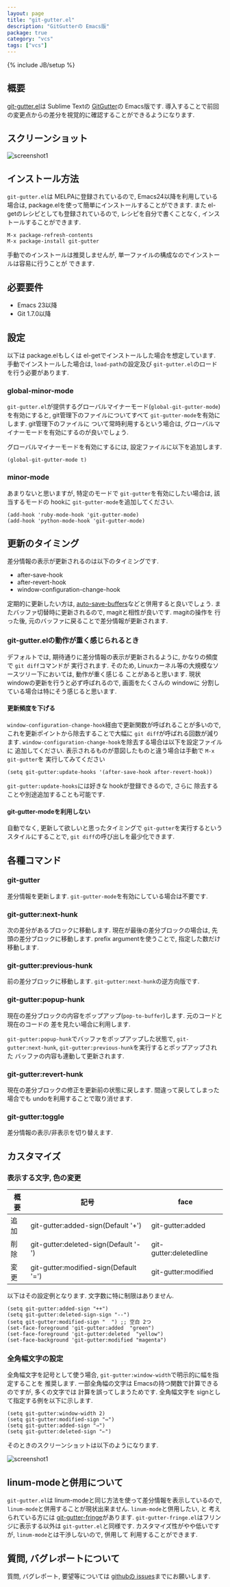 ```yaml
---
layout: page
title: "git-gutter.el"
description: "GitGutterの Emacs版"
package: true
category: "vcs"
tags: ["vcs"]
---
```

{% include JB/setup %}

## 概要

[git-gutter.el](https://github.com/syohex/emacs-git-gutter)は Sublime Textの [GitGutter](https://github.com/jisaacks/GitGutter)の Emacs版です.
導入することで前回の変更点からの差分を視覚的に確認することができるようになります.


## スクリーンショット

![screenshot1](/images/vcs/git-gutter/git-gutter-default.png)


## インストール方法

`git-gutter.el`は MELPAに登録されているので, Emacs24以降を利用している場合は,
package.elを使って簡単にインストールすることができます. また el-getのレシピとしても登録されているので,
レシピを自分で書くことなく, インストールすることができます.


```
M-x package-refresh-contents
M-x package-install git-gutter
```

手動でのインストールは推奨しませんが, 単一ファイルの構成なのでインストールは容易に行うことが
できます.


## 必要要件

* Emacs 23以降
* Git 1.7.0以降


## 設定

以下は package.elもしくは el-getでインストールした場合を想定しています.
手動でインストールした場合は, `load-path`の設定及び `git-gutter.el`のロードを行う必要があります.


### global-minor-mode

`git-gutter.el`が提供するグローバルマイナーモード(`global-git-gutter-mode`)を有効にすると,
git管理下のファイルについてすべて `git-gutter-mode`を有効にします. git管理下のファイルに
ついて常時利用するという場合は, グローバルマイナーモードを有効にするのが良いでしょう.

グローバルマイナーモードを有効にするには, 設定ファイルに以下を追加します.

```common-lisp
(global-git-gutter-mode t)
```

### minor-mode

あまりないと思いますが, 特定のモードで `git-gutter`を有効にしたい場合は,
該当するモードの hookに `git-gutter-mode`を追加してください.

```common-lisp
(add-hook 'ruby-mode-hook 'git-gutter-mode)
(add-hook 'python-mode-hook 'git-gutter-mode)
```

## 更新のタイミング

差分情報の表示が更新されるのは以下のタイミングです.

* after-save-hook
* after-revert-hook
* window-configuration-change-hook


定期的に更新したい方は, [auto-save-buffers](http://0xcc.net/misc/auto-save/)などと併用すると良いでしょう.
またバッファ切替時に更新されるので, magitと相性が良いです. magitの操作を
行った後, 元のバッファに戻ることで差分情報が更新されます.


### git-gutter.elの動作が重く感じられるとき

デフォルトでは, 期待通りに差分情報の表示が更新されるように, かなりの頻度で `git diff`コマンドが
実行されます. そのため, Linuxカーネル等の大規模なソースツリー下においては, 動作が重く感じる
ことがあると思います. 現状 windowの更新を行うと必ず呼ばれるので, 画面をたくさんの windowに
分割している場合は特にそう感じると思います.


#### 更新頻度を下げる
`window-configuration-change-hook`経由で更新関数が呼ばれることが多いので,
これを更新ポイントから除去することで大幅に `git diff`が呼ばれる回数が減ります.
`window-configuration-change-hook`を除去する場合は以下を設定ファイルに
追加してください. 表示されるものが意図したものと違う場合は手動で `M-x git-gutter`を
実行してみてください

```common-lisp
(setq git-gutter:update-hooks '(after-save-hook after-revert-hook))
```

`git-gutter:update-hooks`には好きな hookが登録できるので, さらに
除去することや別途追加することも可能です.


#### git-gutter-modeを利用しない

自動でなく, 更新して欲しいと思ったタイミングで `git-gutter`を実行するという
スタイルにすることで, `git diff`の呼び出しを最少化できます.


## 各種コマンド

### git-gutter

差分情報を更新します. `git-gutter-mode`を有効にしている場合は不要です.

### git-gutter:next-hunk

次の差分があるブロックに移動します. 現在が最後の差分ブロックの場合は, 先頭の差分ブロックに移動します.
prefix argumentを使うことで, 指定した数だけ移動します.

### git-gutter:previous-hunk

前の差分ブロックに移動します. `git-gutter:next-hunk`の逆方向版です.


### git-gutter:popup-hunk

現在の差分ブロックの内容をポップアップ(`pop-to-buffer`)します. 元のコードと現在のコードの
差を見たい場合に利用します.


`git-gutter:popup-hunk`でバッファをポップアップした状態で,
`git-gutter:next-hunk`, `git-gutter:previous-hunk`を実行するとポップアップされた
バッファの内容も連動して更新されます.


### git-gutter:revert-hunk

現在の差分ブロックの修正を更新前の状態に戻します. 間違って戻してしまった場合でも
undoを利用することで取り消せます.


### git-gutter:toggle

差分情報の表示/非表示を切り替えます.


## カスタマイズ

### 表示する文字, 色の変更

<table class="table-striped table-bordered table-condensed">
<thead>
<tr><th>概要</th><th>記号</th><th>face</th></tr>
</thead>
<tbody>
<tr><td>追加</td><td>git-gutter:added-sign(Default '+')   </td><td>git-gutter:added      </td></tr>
<tr><td>削除</td><td>git-gutter:deleted-sign(Default '-') </td><td>git-gutter:deletedline</td></tr>
<tr><td>変更</td><td>git-gutter:modified-sign(Default '=')</td><td>git-gutter:modified   </td></tr>
</tbody>
</table>

以下はその設定例となります. 文字数に特に制限はありません.

```common-lisp
(setq git-gutter:added-sign "++")
(setq git-gutter:deleted-sign-sign "--")
(setq git-gutter:modified-sign "  ") ;; 空白 2つ
(set-face-foreground 'git-gutter:added  "green")
(set-face-foreground 'git-gutter:deleted  "yellow")
(set-face-background 'git-gutter:modified "magenta")
```


### 全角幅文字の設定

全角幅文字を記号として使う場合, `git-gutter:window-width`で明示的に幅を指定することを
推奨します. 一部全角幅の文字は Emacsの持つ関数で計算できるのですが, 多くの文字では
計算を誤ってしまうためです. 全角幅文字を signとして指定する例を以下に示します.


```common-lisp
(setq git-gutter:window-width 2)
(setq git-gutter:modified-sign "⇔")
(setq git-gutter:added-sign "⇒")
(setq git-gutter:deleted-sign "⇐")
```

そのときのスクリーンショットは以下のようになります.

![screenshot1](/images/vcs/git-gutter/git-gutter-fullwidth.png)


## linum-modeと併用について

`git-gutter.el`は linum-modeと同じ方法を使って差分情報を表示しているので,
`linum-mode`と併用することが現状出来ません. `linum-mode`と併用したい, と
考えられている方には [git-gutter-fringe](https://github.com/syohex/emacs-git-gutter-fringe)があります.
`git-gutter-fringe.el`はフリンジに表示する以外は `git-gutter.el`と同様です.
カスタマイズ性がやや低いですが, `linum-mode`とは干渉しないので, 併用して
利用することができます.



## 質問, バグレポートについて

質問, バグレポート, 要望等については [githubの issues](https://github.com/syohex/emacs-git-gutter/issues)までにお願いします.
